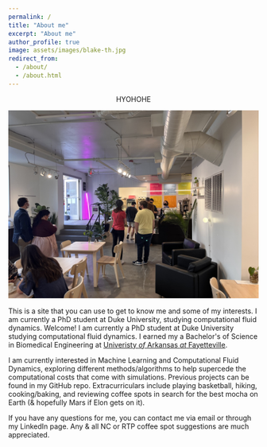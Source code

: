 ```yaml
---
permalink: /
title: "About me"
excerpt: "About me"
author_profile: true
image: assets/images/blake-th.jpg
redirect_from: 
  - /about/
  - /about.html
---
```


<center>HYOHOHE</center>

![](/images/IMG_2247.jpg)

This is a site that you can use to get to know me and some of my interests. I am currently a PhD student at Duke University, studying computational fluid dynamics.
Welcome! I am currently a PhD student at Duke University studying computational fluid dynamics. I earned my a Bachelor's of Science in Biomedical Engineering at [Univeristy *of* Arkansas *at* Fayetteville](https://www.uark.edu).

I am currently interested in Machine Learning and Computational Fluid Dynamics, exploring different methods/algorithms to help supercede the computational costs that come with simulations. Previous projects can be found in my GitHub repo. Extracurriculars include playing basketball, hiking, cooking/baking, and reviewing coffee spots in search for the best mocha on Earth (& hopefully Mars if Elon gets on it).

If you have any questions for me, you can contact me via email or through my LinkedIn page. Any & all NC or RTP coffee spot suggestions are much appreciated. 
